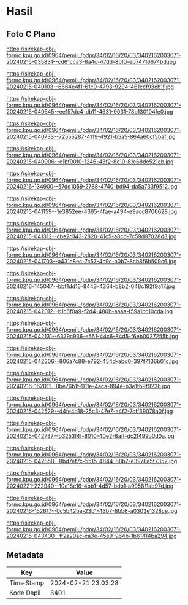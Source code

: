 # Hasil

## Foto C Plano

https://sirekap-obj-formc.kpu.go.id/0964/pemilu/pdpr/34/02/16/20/03/3402162003071-20240215-035831--cd61cca3-8a4c-47dd-8bfd-eb74716674bd.jpg

https://sirekap-obj-formc.kpu.go.id/0964/pemilu/pdpr/34/02/16/20/03/3402162003071-20240215-040103--6664e4f1-61c0-4793-9294-461ccf93cb1f.jpg

https://sirekap-obj-formc.kpu.go.id/0964/pemilu/pdpr/34/02/16/20/03/3402162003071-20240215-040545--ee157dc4-db11-4631-9031-78b130104fe0.jpg

https://sirekap-obj-formc.kpu.go.id/0964/pemilu/pdpr/34/02/16/20/03/3402162003071-20240215-040733--72555287-4119-4921-b5a5-864a60cf5baf.jpg

https://sirekap-obj-formc.kpu.go.id/0964/pemilu/pdpr/34/02/16/20/03/3402162003071-20240215-040906--c1bf90f0-1246-43f2-8c10-81c68de521cb.jpg

https://sirekap-obj-formc.kpu.go.id/0964/pemilu/pdpr/34/02/16/20/03/3402162003071-20240216-134900--57dd1059-2788-4740-bd94-da5a733f9512.jpg

https://sirekap-obj-formc.kpu.go.id/0964/pemilu/pdpr/34/02/16/20/03/3402162003071-20240215-041159--1e3852ee-4365-4fae-a494-e9acc8706628.jpg

https://sirekap-obj-formc.kpu.go.id/0964/pemilu/pdpr/34/02/16/20/03/3402162003071-20240215-041312--cbe2d143-2820-41c5-a8cd-7c59d97028d3.jpg

https://sirekap-obj-formc.kpu.go.id/0964/pemilu/pdpr/34/02/16/20/03/3402162003071-20240215-041703--a431a8ec-7c57-4c9c-a0b7-8cb8f6b509c6.jpg

https://sirekap-obj-formc.kpu.go.id/0964/pemilu/pdpr/34/02/16/20/03/3402162003071-20240216-145047--bbf1dd16-8443-4364-b8b2-048c192f9a17.jpg

https://sirekap-obj-formc.kpu.go.id/0964/pemilu/pdpr/34/02/16/20/03/3402162003071-20240215-042012--b1c6f0a9-f2d4-480b-aaaa-f59a1bc10cda.jpg

https://sirekap-obj-formc.kpu.go.id/0964/pemilu/pdpr/34/02/16/20/03/3402162003071-20240215-042131--6379c936-e561-44c6-84d5-f6eb0027255b.jpg

https://sirekap-obj-formc.kpu.go.id/0964/pemilu/pdpr/34/02/16/20/03/3402162003071-20240215-042306--806a7c88-e792-454d-abd0-397f7136b01c.jpg

https://sirekap-obj-formc.kpu.go.id/0964/pemilu/pdpr/34/02/16/20/03/3402162003071-20240216-162011--8be76b1f-911e-4aca-894e-b3e1fb9f9236.jpg

https://sirekap-obj-formc.kpu.go.id/0964/pemilu/pdpr/34/02/16/20/03/3402162003071-20240215-042529--44fe4d18-25c3-47e7-a4f2-7cff39078a0f.jpg

https://sirekap-obj-formc.kpu.go.id/0964/pemilu/pdpr/34/02/16/20/03/3402162003071-20240215-042737--b3253f4f-8010-40e2-8aff-dc2f499b0d0a.jpg

https://sirekap-obj-formc.kpu.go.id/0964/pemilu/pdpr/34/02/16/20/03/3402162003071-20240215-042858--8bd7ef7c-5515-4844-88b7-e3978a5f7352.jpg

https://sirekap-obj-formc.kpu.go.id/0964/pemilu/pdpr/34/02/16/20/03/3402162003071-20240221-222940--10e18c16-4bb1-4d57-bdb1-a9958f1ab97d.jpg

https://sirekap-obj-formc.kpu.go.id/0964/pemilu/pdpr/34/02/16/20/03/3402162003071-20240216-152617--0c5b42ba-23b1-43b7-8bb6-a0303e1328ce.jpg

https://sirekap-obj-formc.kpu.go.id/0964/pemilu/pdpr/34/02/16/20/03/3402162003071-20240215-043430--ff2a20ac-ca3e-45e9-964b-1b61414ba294.jpg


## Metadata

| Key        | Value               |
| ---------- | ------------------- |
| Time Stamp | 2024-02-21 23:03:28 |
| Kode Dapil | 3401                |



